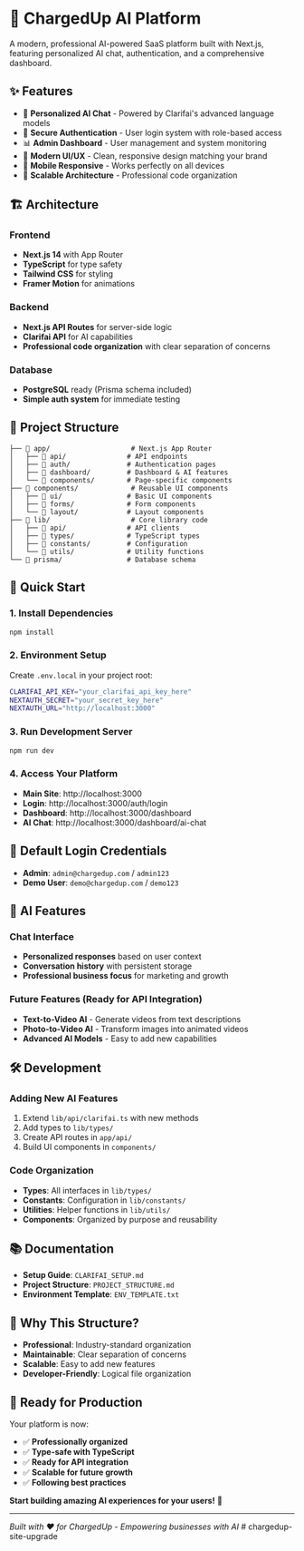 # 🚀 ChargedUp AI Platform

A modern, professional AI-powered SaaS platform built with Next.js, featuring personalized AI chat, authentication, and a comprehensive dashboard.

## ✨ **Features**

- 🤖 **Personalized AI Chat** - Powered by Clarifai's advanced language models
- 🔐 **Secure Authentication** - User login system with role-based access
- 📊 **Admin Dashboard** - User management and system monitoring
- 🎨 **Modern UI/UX** - Clean, responsive design matching your brand
- 📱 **Mobile Responsive** - Works perfectly on all devices
- 🚀 **Scalable Architecture** - Professional code organization

## 🏗️ **Architecture**

### **Frontend**

- **Next.js 14** with App Router
- **TypeScript** for type safety
- **Tailwind CSS** for styling
- **Framer Motion** for animations

### **Backend**

- **Next.js API Routes** for server-side logic
- **Clarifai API** for AI capabilities
- **Professional code organization** with clear separation of concerns

### **Database**

- **PostgreSQL** ready (Prisma schema included)
- **Simple auth system** for immediate testing

## 📁 **Project Structure**

```
├── 📁 app/                    # Next.js App Router
│   ├── 📁 api/               # API endpoints
│   ├── 📁 auth/              # Authentication pages
│   ├── 📁 dashboard/         # Dashboard & AI features
│   └── 📁 components/        # Page-specific components
├── 📁 components/             # Reusable UI components
│   ├── 📁 ui/                # Basic UI components
│   ├── 📁 forms/             # Form components
│   └── 📁 layout/            # Layout components
├── 📁 lib/                    # Core library code
│   ├── 📁 api/               # API clients
│   ├── 📁 types/             # TypeScript types
│   ├── 📁 constants/         # Configuration
│   └── 📁 utils/             # Utility functions
└── 📁 prisma/                # Database schema
```

## 🚀 **Quick Start**

### **1. Install Dependencies**

```bash
npm install
```

### **2. Environment Setup**

Create `.env.local` in your project root:

```bash
CLARIFAI_API_KEY="your_clarifai_api_key_here"
NEXTAUTH_SECRET="your_secret_key_here"
NEXTAUTH_URL="http://localhost:3000"
```

### **3. Run Development Server**

```bash
npm run dev
```

### **4. Access Your Platform**

- **Main Site**: http://localhost:3000
- **Login**: http://localhost:3000/auth/login
- **Dashboard**: http://localhost:3000/dashboard
- **AI Chat**: http://localhost:3000/dashboard/ai-chat

## 🔑 **Default Login Credentials**

- **Admin**: `admin@chargedup.com` / `admin123`
- **Demo User**: `demo@chargedup.com` / `demo123`

## 🎯 **AI Features**

### **Chat Interface**

- **Personalized responses** based on user context
- **Conversation history** with persistent storage
- **Professional business focus** for marketing and growth

### **Future Features** (Ready for API Integration)

- **Text-to-Video AI** - Generate videos from text descriptions
- **Photo-to-Video AI** - Transform images into animated videos
- **Advanced AI Models** - Easy to add new capabilities

## 🛠️ **Development**

### **Adding New AI Features**

1. Extend `lib/api/clarifai.ts` with new methods
2. Add types to `lib/types/`
3. Create API routes in `app/api/`
4. Build UI components in `components/`

### **Code Organization**

- **Types**: All interfaces in `lib/types/`
- **Constants**: Configuration in `lib/constants/`
- **Utilities**: Helper functions in `lib/utils/`
- **Components**: Organized by purpose and reusability

## 📚 **Documentation**

- **Setup Guide**: `CLARIFAI_SETUP.md`
- **Project Structure**: `PROJECT_STRUCTURE.md`
- **Environment Template**: `ENV_TEMPLATE.txt`

## 🌟 **Why This Structure?**

- **Professional**: Industry-standard organization
- **Maintainable**: Clear separation of concerns
- **Scalable**: Easy to add new features
- **Developer-Friendly**: Logical file organization

## 🚀 **Ready for Production**

Your platform is now:

- ✅ **Professionally organized**
- ✅ **Type-safe with TypeScript**
- ✅ **Ready for API integration**
- ✅ **Scalable for future growth**
- ✅ **Following best practices**

**Start building amazing AI experiences for your users!** 🎉

---

_Built with ❤️ for ChargedUp - Empowering businesses with AI_
#   c h a r g e d u p - s i t e - u p g r a d e 
 
 
